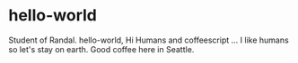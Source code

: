 # hello-world
Student of Randal.
hello-world, Hi Humans and coffeescript ... I like humans so let's stay on earth. Good coffee here in Seattle.

